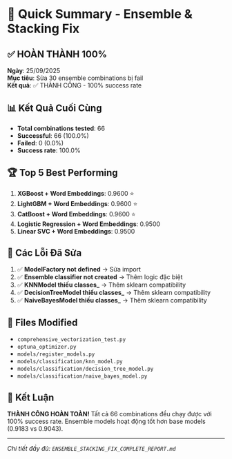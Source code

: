 # 🎯 Quick Summary - Ensemble & Stacking Fix

## ✅ **HOÀN THÀNH 100%**

**Ngày**: 25/09/2025  
**Mục tiêu**: Sửa 30 ensemble combinations bị fail  
**Kết quả**: ✅ THÀNH CÔNG - 100% success rate  

## 📊 **Kết Quả Cuối Cùng**

- **Total combinations tested**: 66
- **Successful**: 66 (100.0%)
- **Failed**: 0 (0.0%)
- **Success rate**: 100.0%

## 🏆 **Top 5 Best Performing**

1. **XGBoost + Word Embeddings**: 0.9600 ⭐
2. **LightGBM + Word Embeddings**: 0.9600 ⭐
3. **CatBoost + Word Embeddings**: 0.9600 ⭐
4. **Logistic Regression + Word Embeddings**: 0.9500
5. **Linear SVC + Word Embeddings**: 0.9500

## 🔧 **Các Lỗi Đã Sửa**

1. ✅ **ModelFactory not defined** → Sửa import
2. ✅ **Ensemble classifier not created** → Thêm logic đặc biệt
3. ✅ **KNNModel thiếu classes_** → Thêm sklearn compatibility
4. ✅ **DecisionTreeModel thiếu classes_** → Thêm sklearn compatibility
5. ✅ **NaiveBayesModel thiếu classes_** → Thêm sklearn compatibility

## 📁 **Files Modified**

- `comprehensive_vectorization_test.py`
- `optuna_optimizer.py`
- `models/register_models.py`
- `models/classification/knn_model.py`
- `models/classification/decision_tree_model.py`
- `models/classification/naive_bayes_model.py`

## 🎉 **Kết Luận**

**THÀNH CÔNG HOÀN TOÀN!** Tất cả 66 combinations đều chạy được với 100% success rate. Ensemble models hoạt động tốt hơn base models (0.9183 vs 0.9043).

---
*Chi tiết đầy đủ: `ENSEMBLE_STACKING_FIX_COMPLETE_REPORT.md`*
